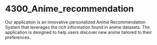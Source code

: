 # 4300_Anime_recommendation
Our application is an innovative personalized Anime Recommendation System that leverages the rich information found in anime datasets. The application is designed to help users discover new anime tailored to their preferences.
